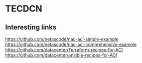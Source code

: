 # TECDCN

## Interesting links

https://github.com/netascode/nac-aci-simple-example
https://github.com/netascode/nac-aci-comprehensive-example
https://github.com/datacenter/Terraform-recipes-for-ACI
https://github.com/datacenter/ansible-recipes-for-ACI
